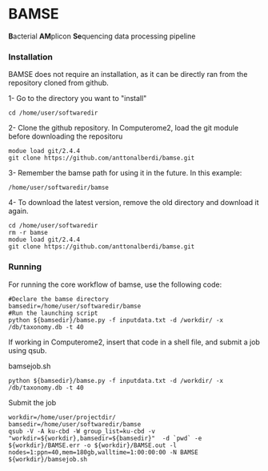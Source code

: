 # BAMSE

**B**acterial **AM**plicon **Se**quencing data processing pipeline


### Installation
BAMSE does not require an installation, as it can be directly ran from the repository cloned from github.

1- Go to the directory you want to "install"

```shell
cd /home/user/softwaredir
```

2- Clone the github repository. In Computerome2, load the git module before downloading the repositoru

```shell
modue load git/2.4.4
git clone https://github.com/anttonalberdi/bamse.git
```

3- Remember the bamse path for using it in the future. In this example:
```shell
/home/user/softwaredir/bamse
```

4- To download the latest version, remove the old directory and download it again.

```shell
cd /home/user/softwaredir
rm -r bamse
modue load git/2.4.4
git clone https://github.com/anttonalberdi/bamse.git
```

### Running
For running the core workflow of bamse, use the following code:

```shell
#Declare the bamse directory
bamsedir=/home/user/softwaredir/bamse
#Run the launching script
python ${bamsedir}/bamse.py -f inputdata.txt -d /workdir/ -x /db/taxonomy.db -t 40
```

If working in Computerome2, insert that code in a shell file, and submit a job using qsub.

bamsejob.sh
```shell
python ${bamsedir}/bamse.py -f inputdata.txt -d /workdir/ -x /db/taxonomy.db -t 40
```

Submit the job
```shell
workdir=/home/user/projectdir/
bamsedir=/home/user/softwaredir/bamse
qsub -V -A ku-cbd -W group_list=ku-cbd -v "workdir=${workdir},bamsedir=${bamsedir}"  -d `pwd` -e ${workdir}/BAMSE.err -o ${workdir}/BAMSE.out -l nodes=1:ppn=40,mem=180gb,walltime=1:00:00:00 -N BAMSE ${workdir}/bamsejob.sh
```
